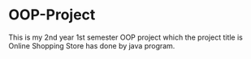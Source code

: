 # OOP-Project
This is my 2nd year 1st semester OOP project which the project title is Online Shopping Store has done by java program. 

